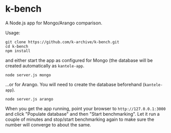 # k-bench

A Node.js app for Mongo/Arango comparison.

Usage:

```
git clone https://github.com/k-archive/k-bench.git
cd k-bench
npm install
```

and either start the app as configured for Mongo (the database will be created automatically as `kantele-app`.
```
node server.js mongo
```

...or for Arango. You will need to create the database beforehand (`kantele-app`).

```
node server.js arango
```

When you get the app running, point your browser to `http://127.0.0.1:3000` and click "Populate database" and then "Start benchmarking". Let it run a couple of minutes and stop/start benchmarking again to make sure the number will converge to about the same.

